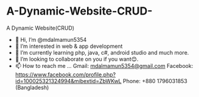 # A-Dynamic-Website-CRUD-
A Dynamic Website(CRUD)

- 👋 Hi, I’m @mdalmamun5354
- 👀 I’m interested in web & app development
- 🌱 I’m currently learning php, java, c#, android studio and much more.
- 💞️ I’m looking to collaborate on you if you want😊.
- 📫 How to reach me ...
Gmail: mdalmamun5354@gmail.com
Facebook: https://www.facebook.com/profile.php?id=100025321324994&mibextid=ZbWKwL
Phone: +880 1796031853 (Bangladesh)
